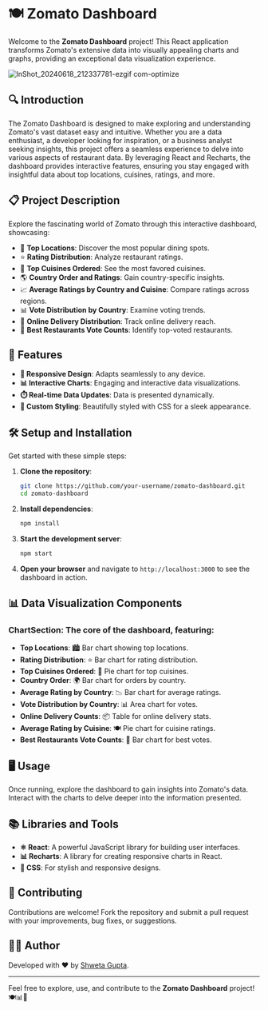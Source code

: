 # 🍽️ Zomato Dashboard

Welcome to the **Zomato Dashboard** project! This React application transforms Zomato's extensive data into visually appealing charts and graphs, providing an exceptional data visualization experience.

![InShot_20240618_212337781-ezgif com-optimize](https://github.com/Shwetagupta2004/ZOMATO_Dashboard/assets/141017117/fdfb1744-eaf0-4e32-8bc4-1a94e97120d7)

## 🔍 Introduction

The Zomato Dashboard is designed to make exploring and understanding Zomato's vast dataset easy and intuitive. Whether you are a data enthusiast, a developer looking for inspiration, or a business analyst seeking insights, this project offers a seamless experience to delve into various aspects of restaurant data. By leveraging React and Recharts, the dashboard provides interactive features, ensuring you stay engaged with insightful data about top locations, cuisines, ratings, and more.

## 📋 Project Description

Explore the fascinating world of Zomato through this interactive dashboard, showcasing:

- 📍 **Top Locations**: Discover the most popular dining spots.
- ⭐ **Rating Distribution**: Analyze restaurant ratings.
- 🍜 **Top Cuisines Ordered**: See the most favored cuisines.
- 🌎 **Country Order and Ratings**: Gain country-specific insights.
- 📈 **Average Ratings by Country and Cuisine**: Compare ratings across regions.
- 📊 **Vote Distribution by Country**: Examine voting trends.
- 🛵 **Online Delivery Distribution**: Track online delivery reach.
- 🥇 **Best Restaurants Vote Counts**: Identify top-voted restaurants.

## 🚀 Features

- **📱 Responsive Design**: Adapts seamlessly to any device.
- **📊 Interactive Charts**: Engaging and interactive data visualizations.
- **⏱️ Real-time Data Updates**: Data is presented dynamically.
- **🎨 Custom Styling**: Beautifully styled with CSS for a sleek appearance.

## 🛠️ Setup and Installation

Get started with these simple steps:

1. **Clone the repository**:
    ```bash
    git clone https://github.com/your-username/zomato-dashboard.git
    cd zomato-dashboard
    ```

2. **Install dependencies**:
    ```bash
    npm install
    ```

3. **Start the development server**:
    ```bash
    npm start
    ```

4. **Open your browser** and navigate to `http://localhost:3000` to see the dashboard in action.

## 📊 Data Visualization Components

### **ChartSection**: The core of the dashboard, featuring:
- **Top Locations**: 🏙️ Bar chart showing top locations.
- **Rating Distribution**: ⭐ Bar chart for rating distribution.
- **Top Cuisines Ordered**: 🍣 Pie chart for top cuisines.
- **Country Order**: 🌍 Bar chart for orders by country.
- **Average Rating by Country**: 📉 Bar chart for average ratings.
- **Vote Distribution by Country**: 📊 Area chart for votes.
- **Online Delivery Counts**: 📦 Table for online delivery stats.
- **Average Rating by Cuisine**: 🍽️ Pie chart for cuisine ratings.
- **Best Restaurants Vote Counts**: 🥇 Bar chart for best votes.

## 🖥️ Usage

Once running, explore the dashboard to gain insights into Zomato's data. Interact with the charts to delve deeper into the information presented.

## 📚 Libraries and Tools

- **⚛️ React**: A powerful JavaScript library for building user interfaces.
- **📊 Recharts**: A library for creating responsive charts in React.
- **🎨 CSS**: For stylish and responsive designs.

## 🤝 Contributing

Contributions are welcome! Fork the repository and submit a pull request with your improvements, bug fixes, or suggestions.

## 🧑‍💻 Author

Developed with ❤️ by [Shweta Gupta](https://github.com/Shwetagupta2004).

---

Feel free to explore, use, and contribute to the **Zomato Dashboard** project! 🍽️📊🚀
